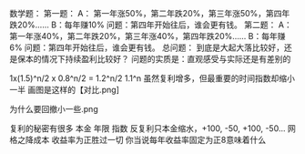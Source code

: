 数学题：
第一题：
A： 第一年涨50%，第二年跌20%，第三年涨50%，第四年跌20%……
B：每年赚10%
问题：第四年开始往后，谁会更有钱。
第二题：
A： 第一年涨40%，第二年跌20%，第三年涨40%，第四年跌20%……
B：每年赚6%
问题：第四年开始往后，谁会更有钱。
总问题：
到底是大起大落比较好，还是保本的情况下持续盈利比较好？
问题的实质是：直观感受与实际还是有差别的


1x(1.5)^n/2 x 0.8^n/2 = 1.2^n/2
1.1^n
虽然复利增多，但最重要的时间指数却缩小一半
画图是这样的【对比.png]

为什么要回撤小一些.png

复利的秘密有很多
本金
年限
指数
反复利只本金缩水，+100, -50, +100, -50...
网格之降成本
收益率为正胜过一切
你当说每年收益率固定为正8意味着什么